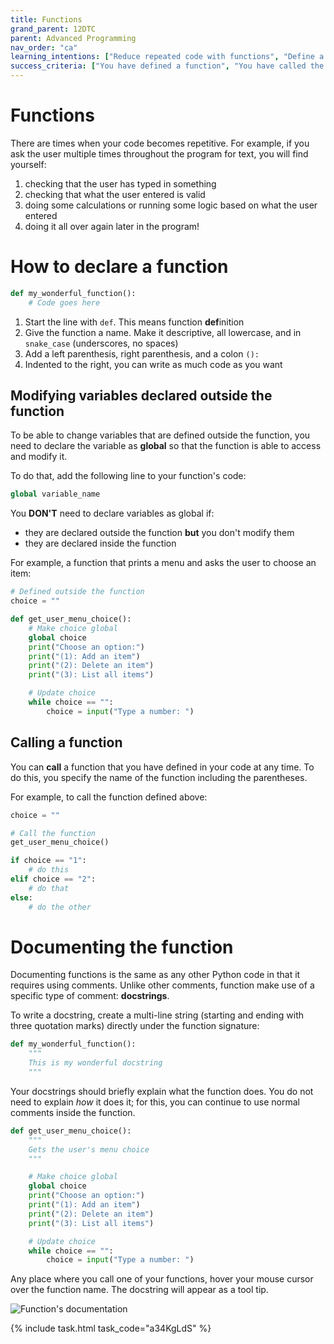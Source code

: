```yaml
---
title: Functions
grand_parent: 12DTC
parent: Advanced Programming
nav_order: "ca"
learning_intentions: ["Reduce repeated code with functions", "Define a function", "Call a function", "Modify a global value"]
success_criteria: ["You have defined a function", "You have called the function", "Calling the function has modified a global value"]
---
```


# Functions

There are times when your code becomes repetitive. For example, if you ask the user multiple times throughout the program for text, you will find yourself:

1. checking that the user has typed in something
2. checking that what the user entered is valid
3. doing some calculations or running some logic based on what the user entered
4. doing it all over again later in the program!

# How to declare a function

```python
def my_wonderful_function():
    # Code goes here
```

1. Start the line with ``def``. This means function **def**inition
2. Give the function a name. Make it descriptive, all lowercase, and in ``snake_case`` (underscores, no spaces)
3. Add a left parenthesis, right parenthesis, and a colon ``():``
4. Indented to the right, you can write as much code as you want

## Modifying variables declared outside the function

To be able to change variables that are defined outside the function, you need to declare the variable as **global** so that the function is able to access and modify it.

To do that, add the following line to your function's code:

```python
global variable_name
```

You **DON'T** need to declare variables as global if:
- they are declared outside the function **but** you don't modify them
- they are declared inside the function

For example, a function that prints a menu and asks the user to choose an item:

```python
# Defined outside the function
choice = ""

def get_user_menu_choice():
    # Make choice global
    global choice
    print("Choose an option:")
    print("(1): Add an item")
    print("(2): Delete an item")
    print("(3): List all items")

    # Update choice
    while choice == "":
        choice = input("Type a number: ")
```

## Calling a function

You can **call** a function that you have defined in your code at any time. To do this, you specify the name of the function including the parentheses.

For example, to call the function defined above:

```python
choice = ""

# Call the function
get_user_menu_choice()

if choice == "1":
    # do this
elif choice == "2":
    # do that
else:
    # do the other
```

# Documenting the function

Documenting functions is the same as any other Python code in that it requires using comments. Unlike other comments, function make use of a specific type of comment: **docstrings**.

To write a docstring, create a multi-line string (starting and ending with three quotation marks) directly under the function signature:

```python
def my_wonderful_function():
    """
    This is my wonderful docstring
    """
```

Your docstrings should briefly explain what the function does. You do not need to explain *how* it does it; for this, you can continue to use normal comments inside the function.

```python
def get_user_menu_choice():
    """
    Gets the user's menu choice
    """

    # Make choice global
    global choice
    print("Choose an option:")
    print("(1): Add an item")
    print("(2): Delete an item")
    print("(3): List all items")

    # Update choice
    while choice == "":
        choice = input("Type a number: ")
```

Any place where you call one of your functions, hover your mouse cursor over the function name. The docstring will appear as a tool tip.

![Function's documentation](img/function-tool-tip.png)

{% include task.html task_code="a34KgLdS" %}